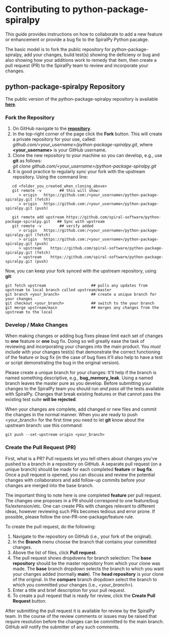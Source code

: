 Contributing to python-package-spiralpy
========================================

This guide provides instructions on how to collaborate to add a new feature or enhancement or
provide a bug fix to the SpiralPy Python pacakge.

The basic model is to fork the public repository for python-package-spiralpy, add your changes,
build test(s) showing the deficieny or bug and also showing how your additions work to remedy that
item, then create a pull request (PR) to the SpiralPy team to review and incorporate your changes.

## python-package-spiralpy Repository

The public version of the python-package-spiralpy repository is available
[**here**](https://github.com/spiral-software/python-package-spiralpy.git).

### Fork the Repository

1.  On GitHub navigate to the [**repository**](https://github.com/spiral-software/python-package-spiralpy.git).
2.  In the top-right corner of the page click the **Fork** button.  This will create a private
repository for your use, called: <br>*github.com/\<your_username\>/python-package-spiralpy.git*,
where **\<your_username\>** is your GitHub username.
3.  Clone the new repository to your machine so you can develop, e.g., use **git** as follows:
<br>*git clone github.com/\<your_username\>/python-package-spiralpy.git*
4.  It is good practice to regularly sync your fork with the upstream repository.  Using the command line:
```
   cd <folder_you_created_when_cloning_above>
   git remote -v		## this will show:
      > origin   https://github.com:/<your_username>/python-package-spiralpy.git (fetch)
      > origin   https://github.com:/<your_username>/python-package-spiralpy.git (push)
      
   git remote add upstream https://github.com/spiral-software/python-package-spiralpy.git	## Sync with upstream
   git remote -v		## verify added
      > origin   https://github.com:/<your_username>/python-package-spiralpy.git (fetch)
      > origin   https://github.com:/<your_username>/python-package-spiralpy.git (push)
      > upstream	https://github.com/spiral-software/python-package-spiralpy.git (fetch)
      > upstream	https://github.com/spiral-software/python-package-spiralpy.git (push)
```

Now, you can keep your fork synced with the upstream repository, using **git**:
```
git fetch upstream                    ## pulls any updates from upstream to local branch called upstream/master
git branch <your_branch>              ## create a unique branch for your changes
git checkout <your_branch>            ## switch to the your branch 
git merge upstream/main               ## merges any changes from the upstream to the local
```

### Develop / Make Changes

When making changes or adding bug fixes please limit each set of changes to **one** feature or
**one** bug fix.  Doing so will greatly ease the task of reviewing and incorporating your changes
into the main product.  You *must* include with your changes test(s) that demonstrate the correct
functioning of the feature or bug fix (in the case of bug fixes it'll also help to have a test or
script demonstrating the bug in the original version).

Please create a unique branch for your changes: It'll help if the branch is named something
descriptive, e.g., **bug_memory_leak**.  Using a named branch leaves the master pure as you
develop.  Before submitting your changes to the SpiralPy team you should run *and pass all* the
tests available with SpiralPy.  Changes that break existing features or that cannot pass the
existing test suite **will be rejected**.

When your changes are complete, add changed or new files and commit the changes in the normal
manner.  When you are ready to push <your_branch> for the first time you need to let **git** know
about the upstream branch: use this command:
```
git push --set-upstream origin <your_branch>
```

### Create the Pull Request (PR)

First, what is a PR?  Pull requests let you tell others about changes you've pushed to a branch in
a repository on GitHub.  A separate pull request (on a unique branch) should be made for each
completed **feature** or **bug fix**.  Once a pull request is opened, you can discuss and review
the potential changes with collaborators and add follow-up commits before your changes are merged
into the base branch.

The important thing to note here is one completed **feature** per pull request.  The changes one
proposes in a PR should correspond to one feature/bug fix/extension/etc.  One can create PRs with
changes relevant to different ideas, however reviewing such PRs becomes tedious and error prone.
If possible, please follow the one-PR-one-package/feature rule.

To create the pull request, do the following:

1.  Navigate to the repository on GitHub (i.e., your fork of the original).
2.  In the **Branch** menu choose the branch that contains your committed changes.
3.  Above the list of files, click **Pull request**.
4.  The pull request shows dropdowns for branch selection: The **base repository** should be the
master repository from which your clone was made.  The **base** branch dropdown selects the branch
to which you want your changes added (normally **main**).  The **head repository** is your clone
of the original.  In the **compare** branch dropdown select the branch to which you committed your
changes (i.e., *\<your_branch\>*).
5.  Enter a title and brief description for your pull request.
6.  To create a pull request that is ready for review, click the **Create Pull Request** button.

After submitting the pull request it is available for review by the SpiralPy team.  In the course
of the review comments or issues may be raised that require resolution before the changes can be
committed to the main branch.  GitHub will notify the submitter of any such comments.
